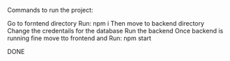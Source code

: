 Commands to run the project:

Go to forntend directory
Run: npm i
Then move to backend directory
Change the credentails for the database 
Run the backend
Once backend is running fine move tto frontend
and 
Run: npm start

DONE
